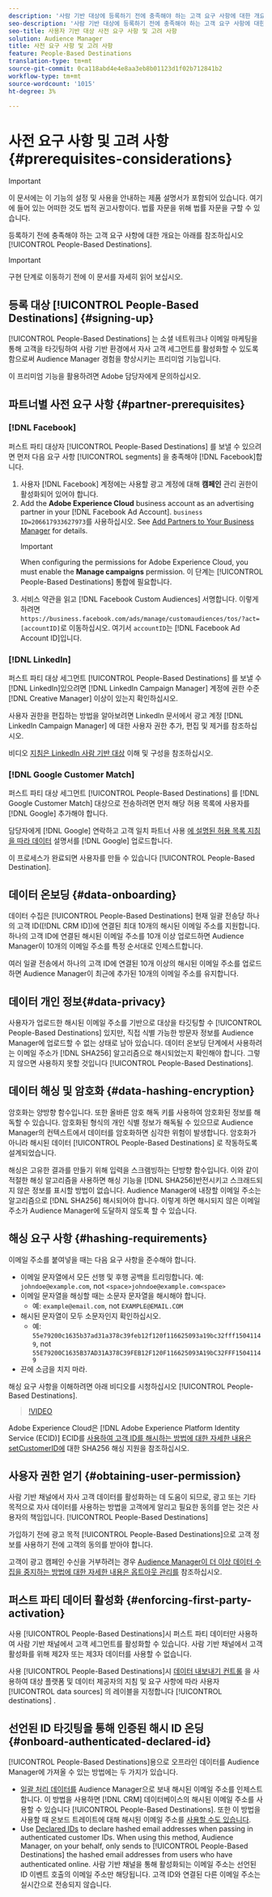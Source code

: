 ```yaml
---
description: '사람 기반 대상에 등록하기 전에 충족해야 하는 고객 요구 사항에 대한 개요는 아래를 참조하십시오.  '
seo-description: '사람 기반 대상에 등록하기 전에 충족해야 하는 고객 요구 사항에 대한 개요는 아래를 참조하십시오.  '
seo-title: 사용자 기반 대상 사전 요구 사항 및 고려 사항
solution: Audience Manager
title: 사전 요구 사항 및 고려 사항
feature: People-Based Destinations
translation-type: tm+mt
source-git-commit: 0ca118abd4e4e8aa3eb8b01123d1f02b712841b2
workflow-type: tm+mt
source-wordcount: '1015'
ht-degree: 3%

---
```



# 사전 요구 사항 및 고려 사항 {#prerequisites-considerations}

>[!IMPORTANT]
>이 문서에는 이 기능의 설정 및 사용을 안내하는 제품 설명서가 포함되어 있습니다. 여기에 들어 있는 어떠한 것도 법적 권고사항이다. 법률 자문을 위해 법률 자문을 구할 수 있습니다.

등록하기 전에 충족해야 하는 고객 요구 사항에 대한 개요는 아래를 참조하십시오 [!UICONTROL People-Based Destinations].

>[!IMPORTANT]
> 구현 단계로 이동하기 전에 이 문서를 자세히 읽어 보십시오.

## 등록 대상 [!UICONTROL People-Based Destinations] {#signing-up}

[!UICONTROL People-Based Destinations] 는 소셜 네트워크나 이메일 마케팅을 통해 고객을 타깃팅하여 사람 기반 환경에서 자사 고객 세그먼트를 활성화할 수 있도록 함으로써 Audience Manager 경험을 향상시키는 프리미엄 기능입니다.

이 프리미엄 기능을 활용하려면 Adobe 담당자에게 문의하십시오.

## 파트너별 사전 요구 사항 {#partner-prerequisites}

### [!DNL Facebook]

퍼스트 파티 대상자 [!UICONTROL People-Based Destinations] 를 보낼 수 있으려면 먼저 다음 요구 사항 [!UICONTROL segments] 을 충족해야 [!DNL Facebook]합니다.

1. 사용자 [!DNL Facebook] 계정에는 사용할 광고 계정에 대해 **캠페인** 관리 권한이 활성화되어 있어야 합니다.
2. Add the **Adobe Experience Cloud** business account as an advertising partner in your [!DNL Facebook Ad Account]. `business ID=206617933627973`를 사용하십시오. See [Add Partners to Your Business Manager](https://www.facebook.com/business/help/1717412048538897) for details.
   >[!IMPORTANT]
   > When configuring the permissions for Adobe Experience Cloud, you must enable the **Manage campaigns** permission. 이 단계는 [!UICONTROL People-Based Destinations] 통합에 필요합니다.
3. 서비스 약관을 읽고 [!DNL Facebook Custom Audiences] 서명합니다. 이렇게 하려면 `https://business.facebook.com/ads/manage/customaudiences/tos/?act=[accountID]`로 이동하십시오. 여기서 `accountID`는 [!DNL Facebook Ad Account ID]입니다.

### [!DNL LinkedIn]

퍼스트 파티 대상 세그먼트 [!UICONTROL People-Based Destinations] 를 보낼 수 [!DNL LinkedIn]있으려면 [!DNL LinkedIn Campaign Manager] 계정에 권한 수준 [!DNL Creative Manager] 이상이 있는지 확인하십시오.

사용자 권한을 편집하는 방법을 알아보려면 LinkedIn 문서에서 광고 계정 [!DNL LinkedIn Campaign Manager] 에 대한 사용자 권한 추가, 편집 및 [](https://www.linkedin.com/help/lms/answer/5753) 제거를 참조하십시오.

비디오 [지침은 LinkedIn 사람 기반 대상](https://docs.adobe.com/content/help/en/audience-manager-learn/tutorials/data-activation/people-based-destinations/understanding-and-configuring-the-linkedin-pbd.html) 이해 및 구성을 참조하십시오.

### [!DNL Google Customer Match]

퍼스트 파티 대상 세그먼트 [!UICONTROL People-Based Destinations] 를 [!DNL Google Customer Match] 대상으로 전송하려면 먼저 해당 허용 목록에 사용자를 [!DNL Google] 추가해야 합니다.

담당자에게 [!DNL Google] 연락하고 고객 일치 파트너 사용 [에 설명된 허용 목록 지침을 따라 데이터](https://support.google.com/google-ads/answer/7361372?hl=en&amp;ref_topic=6296507) 설명서를 [!DNL Google] 업로드합니다.

이 프로세스가 완료되면 사용자를 만들 수 있습니다 [!UICONTROL People-Based Destination].

## 데이터 온보딩 {#data-onboarding}

데이터 수집은 [!UICONTROL People-Based Destinations] 현재 일괄 전송당 하나의 고객 ID([!DNL CRM ID])에 연결된 최대 10개의 해시된 이메일 주소를 지원합니다. 하나의 고객 ID에 연결된 해시된 이메일 주소를 10개 이상 업로드하면 Audience Manager이 10개의 이메일 주소를 특정 순서대로 인제스트합니다.

여러 일괄 전송에서 하나의 고객 ID에 연결된 10개 이상의 해시된 이메일 주소를 업로드하면 Audience Manager이 최근에 추가된 10개의 이메일 주소를 유지합니다.

## 데이터 개인 정보{#data-privacy}

사용자가 업로드한 해시된 이메일 주소를 기반으로 대상을 타깃팅할 수 [!UICONTROL People-Based Destinations] 있지만, 직접 식별 가능한 방문자 정보를 Audience Manager에 업로드할 수 없는 상태로 남아 있습니다. 데이터 온보딩 단계에서 사용하려는 이메일 주소가 [!DNL SHA256] 알고리즘으로 해시되었는지 확인해야 합니다. 그렇지 않으면 사용하지 못할 것입니다 [!UICONTROL People-Based Destinations].

## 데이터 해싱 및 암호화 {#data-hashing-encryption}

암호화는 양방향 함수입니다. 또한 올바른 암호 해독 키를 사용하여 암호화된 정보를 해독할 수 있습니다. 암호화된 형식의 개인 식별 정보가 해독될 수 있으므로 Audience Manager의 컨텍스트에서 데이터를 암호화하면 심각한 위험이 발생합니다. 암호화가 아니라 해시된 데이터 [!UICONTROL People-Based Destinations] 로 작동하도록 설계되었습니다.

해싱은 고유한 결과를 만들기 위해 입력을 스크램빙하는 단방향 함수입니다. 이와 같이 적절한 해싱 알고리즘을 사용하면 해싱 기능을 [!DNL SHA256]반전시키고 스크래드되지 않은 정보를 표시할 방법이 없습니다. Audience Manager에 내장할 이메일 주소는 알고리즘으로 [!DNL SHA256] 해시되어야 합니다. 이렇게 하면 해시되지 않은 이메일 주소가 Audience Manager에 도달하지 않도록 할 수 있습니다.

## 해싱 요구 사항 {#hashing-requirements}

이메일 주소를 붙여넣을 때는 다음 요구 사항을 준수해야 합니다.

* 이메일 문자열에서 모든 선행 및 후행 공백을 트리밍합니다. 예: `johndoe@example.com`, not `<space>johndoe@example.com<space>`
* 이메일 문자열을 해싱할 때는 소문자 문자열을 해시해야 합니다.
   * 예: `example@email.com`, not `EXAMPLE@EMAIL.COM`
* 해시된 문자열이 모두 소문자인지 확인하십시오.
   * 예: `55e79200c1635b37ad31a378c39feb12f120f116625093a19bc32fff15041149`, not `55E79200C1635B37AD31A378C39FEB12F120F116625093A19bC32FFF15041149`
* 끈에 소금을 치지 마라.

해싱 요구 사항을 이해하려면 아래 비디오를 시청하십시오 [!UICONTROL People-Based Destinations].

>[!VIDEO](https://video.tv.adobe.com/v/29003/)

Adobe Experience Cloud은 [!DNL Adobe Experience Platform Identity Service (ECID)] ECID를 [사용하여 고객 ID를 해시하는 방법에 대한 자세한 내용은 setCustomerID에](https://docs.adobe.com/content/help/en/id-service/using/reference/hashing-support.html) 대한 SHA256 해싱 지원을 참조하십시오.

## 사용자 권한 얻기 {#obtaining-user-permission}

사람 기반 채널에서 자사 고객 데이터를 활성화하는 데 도움이 되므로, 광고 또는 기타 목적으로 자사 데이터를 사용하는 방법을 고객에게 알리고 필요한 동의를 얻는 것은 사용자의 책임입니다. [!UICONTROL People-Based Destinations]

가입하기 전에 광고 목적 [!UICONTROL People-Based Destinations]으로 고객 정보를 사용하기 전에 고객의 동의를 받아야 합니다.

고객이 광고 캠페인 수신을 거부하려는 경우 [Audience Manager이 더 이상 데이터 수집을 중지하는 방법에 대한 자세한 내용은 옵트아웃 관리를](../../overview/data-security-and-privacy/data-privacy-requests.md) 참조하십시오.

## 퍼스트 파티 데이터 활성화 {#enforcing-first-party-activation}

사용 [!UICONTROL People-Based Destinations]시 퍼스트 파티 데이터만 사용하여 사람 기반 채널에서 고객 세그먼트를 활성화할 수 있습니다. 사람 기반 채널에서 고객 활성화를 위해 제2자 또는 제3자 데이터를 사용할 수 없습니다.

사용 [!UICONTROL People-Based Destinations]시 [데이터 내보내기 컨트롤](../data-export-controls.md) 을 사용하여 대상 플랫폼 및 데이터 제공자의 지침 및 요구 사항에 따라 사용자 [!UICONTROL data sources] 의 레이블을 지정합니다 [!UICONTROL destinations] .

## 선언된 ID 타깃팅을 통해 인증된 해시 ID 온딩 {#onboard-authenticated-declared-id}

[!UICONTROL People-Based Destinations]용으로 오프라인 데이터를 Audience Manager에 가져올 수 있는 방법에는 두 가지가 있습니다.

* [일괄 처리 데이터를](../../integration/sending-audience-data/batch-data-transfer-explained/batch-data-transfer-overview.md) Audience Manager으로 보내 해시된 이메일 주소를 인제스트합니다. 이 방법을 사용하면 [!DNL CRM] 데이터베이스의 해시된 이메일 주소를 사용할 수 있습니다 [!UICONTROL People-Based Destinations]. 또한 이 방법을 사용할 때 온보드 트레이트에 대해 해시된 이메일 주소를 [사용할 수도 있습니다](../traits/trait-and-segment-qualification-reference.md).
* Use [Declared IDs](../declared-ids.md) to declare hashed email addresses when passing in authenticated customer IDs. When using this method, Audience Manager, on your behalf, only sends to [!UICONTROL People-Based Destinations] the hashed email addresses from users who have authenticated online. 사람 기반 채널을 통해 활성화되는 이메일 주소는 선언된 ID 이벤트 호출의 이메일 주소만 해당됩니다. 고객 ID와 연결된 다른 이메일 주소는 실시간으로 전송되지 않습니다.
